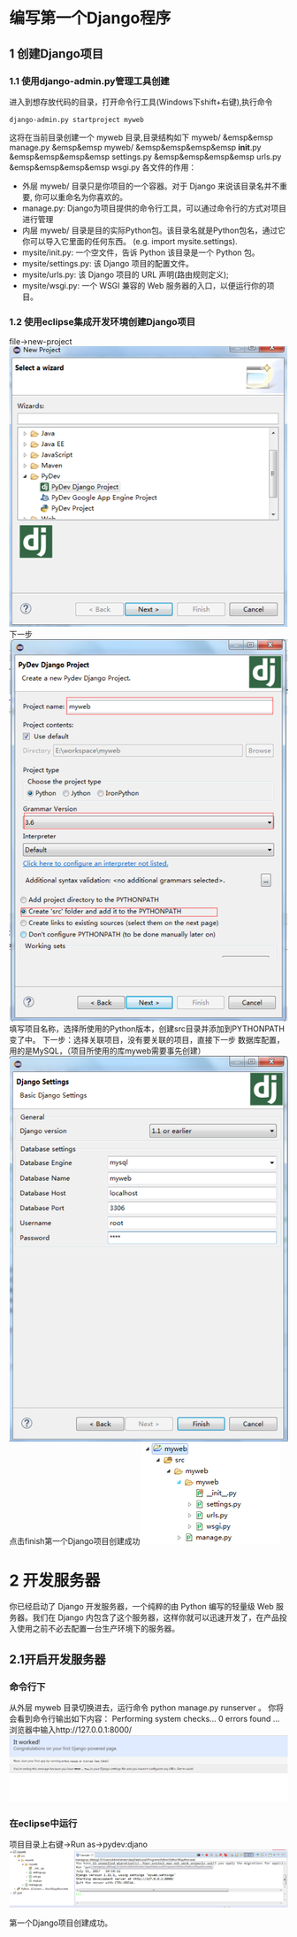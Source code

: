 # 编写第一个Django程序

## 1 创建Django项目

### 1.1 使用django-admin.py管理工具创建

进入到想存放代码的目录，打开命令行工具\(Windows下shift+右键\),执行命令

```
django-admin.py startproject myweb
```

这将在当前目录创建一个 myweb 目录,目录结构如下
myweb/
&emsp&emsp manage.py
&emsp&emsp myweb/
&emsp&emsp&emsp&emsp __init__.py
&emsp&emsp&emsp&emsp settings.py
&emsp&emsp&emsp&emsp urls.py
&emsp&emsp&emsp&emsp wsgi.py
各文件的作用：
- 外层 myweb/ 目录只是你项目的一个容器。对于 Django 来说该目录名并不重
要, 你可以重命名为你喜欢的。
- manage.py: Django为项目提供的命令行工具，可以通过命令行的方式对项目进行管理
- 内层 myweb/ 目录是目的实际Python包。该目录名就是Python包名，通过它你可以导入它里面的任何东西。 (e.g. import mysite.settings).
- mysite/init.py: 一个空文件，告诉 Python 该目录是一个 Python 包。
- mysite/settings.py: 该 Django 项目的配置文件。
- mysite/urls.py: 该 Django 项目的 URL 声明(路由规则定义);
- mysite/wsgi.py: 一个 WSGI 兼容的 Web 服务器的入口，以便运行你的项目。

### 1.2 使用eclipse集成开发环境创建Django项目
file->new-project
![](/assets/1.png)
下一步
![](/assets/2.png)
填写项目名称，选择所使用的Python版本，创建src目录并添加到PYTHONPATH变了中。
下一步：选择关联项目，没有要关联的项目，直接下一步
数据库配置，用的是MySQL，（项目所使用的库myweb需要事先创建）
![](/assets/3.png)
点击finish第一个Django项目创建成功
![](/assets/4.png)

# 2 开发服务器

你已经启动了 Django 开发服务器，一个纯粹的由 Python 编写的轻量级 Web 服务器。我们在 Django 内包含了这个服务器，这样你就可以迅速开发了，在产品投入使用之前不必去配置一台生产环境下的服务器。
## 2.1开启开发服务器
### 命令行下
从外层 myweb 目录切换进去，运行命令
python manage.py runserver  。
你将会看到命令行输出如下内容：
Performing system checks...
0 errors found
...
浏览器中输入http://127.0.0.1:8000/
![](/assets/5.png)
### 在eclipse中运行
项目目录上右键->Run as->pydev:djano
![](/assets/6.png)

第一个Django项目创建成功。





